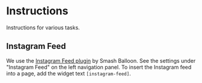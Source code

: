 # Instructions

Instructions for various tasks.

## Instagram Feed

We use the [Instagram Feed plugin](https://smashballoon.com/instagram-feed/) by
Smash Balloon. See the settings under "Instagram Feed" on the left navigation
panel. To insert the Instagram feed into a page, add the widget text
`[instagram-feed]`.
